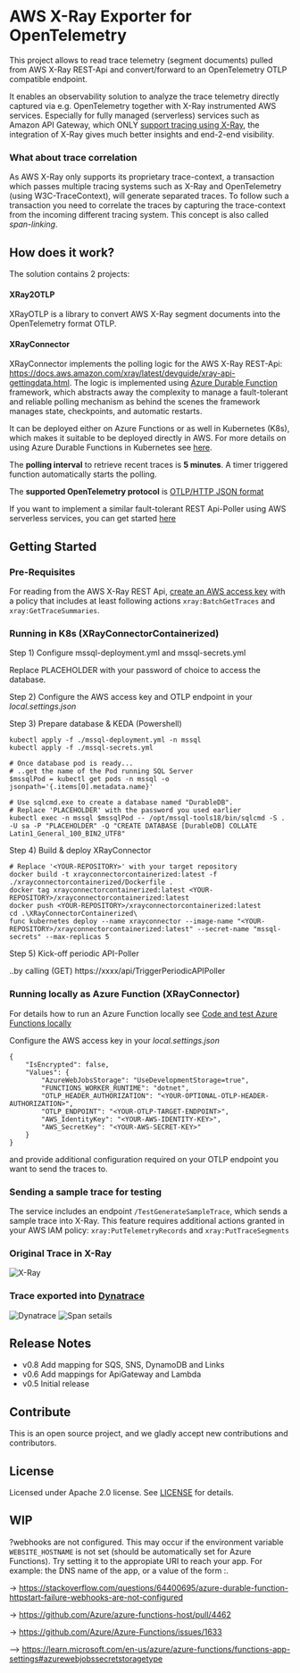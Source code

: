 # AWS X-Ray Exporter for OpenTelemetry

This project allows to read trace telemetry (segment documents) pulled from AWS X-Ray REST-Api and convert/forward to an OpenTelemetry OTLP compatible endpoint. 

It enables an observability solution to analyze the trace telemetry directly captured via e.g. OpenTelemetry together with X-Ray instrumented AWS services. Especially for fully managed (serverless) services such as Amazon API Gateway, which ONLY [support tracing using X-Ray](https://docs.aws.amazon.com/apigateway/latest/developerguide/apigateway-enabling-xray.html), the integration of X-Ray gives much better insights and end-2-end visibility. 

### What about trace correlation 
As AWS X-Ray only supports its proprietary trace-context, a transaction which passes multiple tracing systems such as X-Ray and OpenTelemetry (using W3C-TraceContext), will generate separated traces. To follow such a transaction you need to correlate the traces by capturing the trace-context from the incoming different tracing system. This concept is also called *span-linking*. 

## How does it work?

The solution contains 2 projects: 
#### XRay2OTLP
XRayOTLP is a library to convert AWS X-Ray segment documents into the OpenTelemetry format OTLP. 

#### XRayConnector
XRayConnector implements the polling logic for the AWS X-Ray REST-Api: https://docs.aws.amazon.com/xray/latest/devguide/xray-api-gettingdata.html. The logic is implemented using [Azure Durable Function](https://learn.microsoft.com/en-us/azure/azure-functions/durable/durable-functions-overview?tabs=in-process%2Cv3-model%2Cv1-model&pivots=csharp) framework, which abstracts away the complexity to manage a fault-tolerant and reliable polling mechanism as behind the scenes the framework manages state, checkpoints, and automatic restarts. 

It can be deployed either on Azure Functions or as well in Kubernetes (K8s), which makes it suitable to be deployed directly in AWS. For more details on using Azure Durable Functions in Kubernetes see [here](https://microsoft.github.io/durabletask-mssql/#/kubernetes). 

The **polling interval** to retrieve recent traces is **5 minutes**. A timer triggered function automatically starts the polling. 

The **supported OpenTelemetry protocol** is [OTLP/HTTP JSON format](https://opentelemetry.io/docs/reference/specification/protocol/otlp/#otlphttp)

If you want to implement a similar fault-tolerant REST Api-Poller using AWS serverless services, you can get started [here](https://github.com/aws-samples/sam-api-poller)

## Getting Started

### Pre-Requisites
For reading from the AWS X-Ray REST Api, [create an AWS access key](https://docs.aws.amazon.com/powershell/latest/userguide/pstools-appendix-sign-up.html) with a policy that includes at least following actions ```xray:BatchGetTraces``` and ```xray:GetTraceSummaries```.

### Running in K8s (XRayConnectorContainerized)
Step 1) Configure mssql-deployment.yml and mssql-secrets.yml

Replace PLACEHOLDER with your password of choice to access the database.

Step 2) Configure the AWS access key and OTLP endpoint in your *local.settings.json* 

Step 3) Prepare database & KEDA (Powershell)
```
kubectl apply -f ./mssql-deployment.yml -n mssql
kubectl apply -f ./mssql-secrets.yml

# Once database pod is ready...
# ..get the name of the Pod running SQL Server
$mssqlPod = kubectl get pods -n mssql -o jsonpath='{.items[0].metadata.name}'

# Use sqlcmd.exe to create a database named "DurableDB". 
# Replace 'PLACEHOLDER' with the password you used earlier
kubectl exec -n mssql $mssqlPod -- /opt/mssql-tools18/bin/sqlcmd -S . -U sa -P "PLACEHOLDER" -Q "CREATE DATABASE [DurableDB] COLLATE Latin1_General_100_BIN2_UTF8"
```

Step 4) Build & deploy XRayConnector
```
# Replace '<YOUR-REPOSITORY>' with your target repository
docker build -t xrayconnectorcontainerized:latest -f ./xrayconnectorcontainerized/Dockerfile .
docker tag xrayconnectorcontainerized:latest <YOUR-REPOSITORY>/xrayconnectorcontainerized:latest
docker push <YOUR-REPOSITORY>/xrayconnectorcontainerized:latest
cd .\XRayConnectorContainerized\
func kubernetes deploy --name xrayconnector --image-name "<YOUR-REPOSITORY>/xrayconnectorcontainerized:latest" --secret-name "mssql-secrets" --max-replicas 5
```

Step 5) Kick-off periodic API-Poller 

..by calling (GET) https://xxxx/api/TriggerPeriodicAPIPoller

### Running locally as Azure Function (XRayConnector)
For details how to run an Azure Function locally see [Code and test Azure Functions locally](https://learn.microsoft.com/en-us/azure/azure-functions/functions-develop-local)

Configure the AWS access key in your *local.settings.json* 
```
{
    "IsEncrypted": false,
    "Values": {
        "AzureWebJobsStorage": "UseDevelopmentStorage=true",
        "FUNCTIONS_WORKER_RUNTIME": "dotnet",
        "OTLP_HEADER_AUTHORIZATION": "<YOUR-OPTIONAL-OTLP-HEADER-AUTHORIZATION>",
        "OTLP_ENDPOINT": "<YOUR-OTLP-TARGET-ENDPOINT>",
        "AWS_IdentityKey": "<YOUR-AWS-IDENTITY-KEY>",
        "AWS_SecretKey": "<YOUR-AWS-SECRET-KEY>"
    }
}

```
and provide additional configuration required on your OTLP endpoint you want to send the traces to.

### Sending a sample trace for testing
The service includes an endpoint ```/TestGenerateSampleTrace```, which sends a sample trace into X-Ray. This feature requires additional actions granted in your AWS IAM policy: ```xray:PutTelemetryRecords``` and ```xray:PutTraceSegments```

### Original Trace in X-Ray
![X-Ray](images/x-ray.png)

### Trace exported into [Dynatrace](http://www.dynatrace.com)
![Dynatrace](images/dynatrace-1.png)
![Span setails](images/dynatrace-2.png)
## Release Notes
* v0.8 Add mapping for SQS, SNS, DynamoDB and Links
* v0.6 Add mappings for ApiGateway and Lambda
* v0.5 Initial release 

## Contribute
This is an open source project, and we gladly accept new contributions and contributors.  

## License
Licensed under Apache 2.0 license. See [LICENSE](LICENSE) for details.

## WIP
?webhooks are not configured. This may occur if the environment variable `WEBSITE_HOSTNAME` is not set (should be automatically set for Azure Functions). Try setting it to the appropiate URI to reach your app. For example: the DNS name of the app, or a value of the form <ip-address>:<port>.

-> https://stackoverflow.com/questions/64400695/azure-durable-function-httpstart-failure-webhooks-are-not-configured

-> https://github.com/Azure/azure-functions-host/pull/4462

-> https://github.com/Azure/Azure-Functions/issues/1633

--> https://learn.microsoft.com/en-us/azure/azure-functions/functions-app-settings#azurewebjobssecretstoragetype